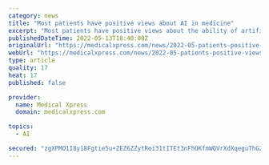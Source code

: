 ```yaml
---
category: news
title: "Most patients have positive views about AI in medicine"
excerpt: "Most patients have positive views about the ability of artificial intelligence (AI) to improve care but have concerns about unintended consequences, according to a research letter published online ..."
publishedDateTime: 2022-05-13T18:40:00Z
originalUrl: "https://medicalxpress.com/news/2022-05-patients-positive-views-ai-medicine.html"
webUrl: "https://medicalxpress.com/news/2022-05-patients-positive-views-ai-medicine.html"
type: article
quality: 17
heat: 17
published: false

provider:
  name: Medical Xpress
  domain: medicalxpress.com

topics:
  - AI

secured: "zgXPMO1I8y18Fgtie5u+ZEZ6ZZytRoi31tITEt3nFhOKfmWQVrXdXqeguThGZRq+C/4jEcVd7gpRnkmCF16JZiDAcyJko3ex7JrvFNM53d3fbc6Bw68KnQB7U77YRnCNakiDMwo8PnRn3hpR7wgSVGbji+wxkuIAIn0LaI8q7w4L3UFd6eG//ZiR/8ubkIhr6PeyICkGESWb6QRgOCOUKh26831wB7b7093VGN9GtYVcS1Exu6IMt0cJpgsZSBMslhaRvx6aUTn8/LEUKQzWT6uuPwy8jZPBDOEbmzokSOFNA6lAE/ogIDoxQkEp6bV/mtNBMJ387lxXVFLGb0p7HBAt8m8FqWJqJiy4rzWgjSA=;t6T9FT3TCSRCbzi9zx/1Rg=="
---
```


